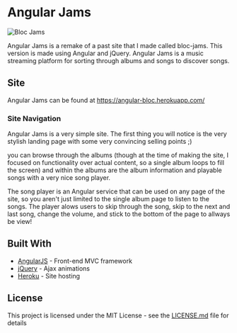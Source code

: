 # Angular Jams

![Bloc Jams](http://brandonarmand.com/images/blocjams.png "Basic site clip")

Angular Jams is a remake of a past site that I made called bloc-jams. This version is made using Angular and jQuery. Angular Jams is a music streaming platform for sorting through albums and songs to discover songs.

## Site

Angular Jams can be found at https://angular-bloc.herokuapp.com/

### Site Navigation

Angular Jams is a very simple site. The first thing you will notice is the very stylish landing page with some very convincing selling points ;)

you can browse through the albums (though at the time of making the site, I focused on functionality over actual content, so a single album loops to fill the screen) and within the albums are the album information and playable songs with a very nice song player.

The song player is an Angular service that can be used on any page of the site, so you aren't just limited to the single album page to listen to the songs. The player alows users to skip through the song, skip to the next and last song, change the volume, and stick to the bottom of the page to allways be view!


## Built With

* [AngularJS](https://angularjs.org) - Front-end MVC framework
* [jQuery](https://jquery.com) - Ajax animations
* [Heroku](heroku.com) - Site hosting


## License

This project is licensed under the MIT License - see the [LICENSE.md](LICENSE.md) file for details
